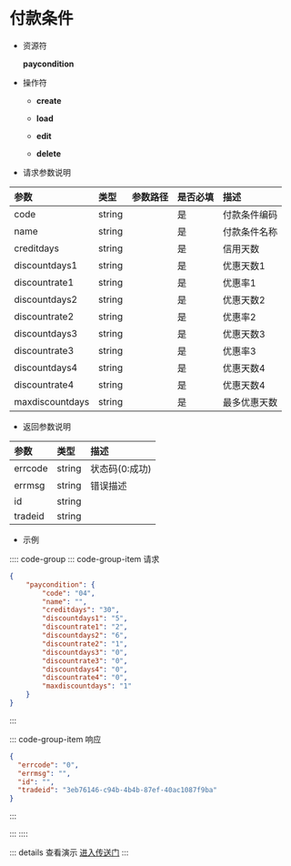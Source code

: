 # 付款条件

- 资源符

  **paycondition**
  
- 操作符

  - **create** <Badge type="tip" text="v1" vertical="top" />

  - **load** <Badge type="tip" text="v2" vertical="top" />

  - **edit** <Badge type="tip" text="v2" vertical="top" />

  - **delete** <Badge type="tip" text="v2" vertical="top" />

- 请求参数说明

|参数				|类型	|参数路径	|是否必填	|描述					|
|:-					|:-		|:-			|:-			|:-						|
|code				|string |			|是			|付款条件编码				|
|name				|string |			|是			|付款条件名称				|
|creditdays			|string	|			|是			|信用天数				|
|discountdays1		|string	|			|是			|优惠天数1				|
|discountrate1		|string	|			|是			|优惠率1					|
|discountdays2		|string	|			|是			|优惠天数2				|
|discountrate2		|string	|			|是			|优惠率2					|
|discountdays3		|string	|			|是			|优惠天数3				|
|discountrate3		|string	|			|是			|优惠率3					|
|discountdays4		|string	|			|是			|优惠天数4				|
|discountrate4		|string	|			|是			|优惠天数4				|
|maxdiscountdays	|string	|			|是			|最多优惠天数				|

- 返回参数说明

|参数   |类型     |描述           |
|:-     |:-       |:-            |
|errcode|string   |状态码(0:成功) |
|errmsg |string   |错误描述       |
|id     |string   |               |
|tradeid|string   |               |

- 示例

:::: code-group
::: code-group-item 请求

```json
{
    "paycondition": {
        "code": "04",
        "name": "",
        "creditdays": "30",
        "discountdays1": "5",
        "discountrate1": "2",
        "discountdays2": "6",
        "discountrate2": "1",
        "discountdays3": "0",
        "discountrate3": "0",
        "discountdays4": "0",
        "discountrate4": "0",
        "maxdiscountdays": "1"
    }
}
```

:::

::: code-group-item 响应

```json
{
  "errcode": "0",
  "errmsg": "",
  "id": "",
  "tradeid": "3eb76146-c94b-4b4b-87ef-40ac1087f9ba"
}
```

:::

:::
::::

::: details 查看演示
[进入传送门](http://47.117.141.19/gif/paycondition.gif)
:::
